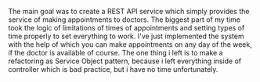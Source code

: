 The main goal was to create a REST API service which simply provides the service of making appointments to doctors.
The biggest part of my time took the logic of limitations of times of appointments and setting types of time properly to set everything to work.
I've just implemented the system with the help of which you can make appointments on any day of the week, if the doctor is available of course.
The one thing i left is to make a refactoring as Service Object pattern, because i left everything inside of controller which is bad practice, but i have no time unfortunately.